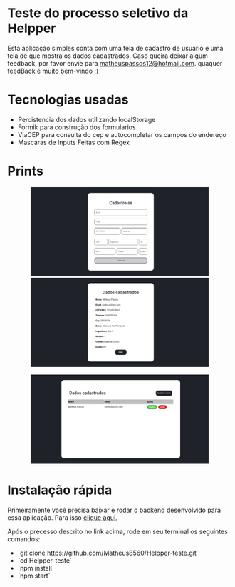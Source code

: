 # Teste do processo seletivo da Helpper

Esta aplicação simples conta com uma tela de cadastro de usuario e uma tela de que mostra os dados cadastrados.
Caso queira deixar algum feedback, por favor envie para matheuspassos12@hotmail.com. quaquer feedBack é muito bem-vindo ;)

# Tecnologias usadas

<ul>
    <li>Percistencia dos dados utilizando localStorage</li>
    <li>Formik para construção dos formularios</li>
    <li>ViaCEP para consulta do cep e autocompletar os campos do endereço</li>
    <li>Mascaras de Inputs Feitas com Regex</li>
</ul> 

# Prints

<p align="center">
  <img src="https://github.com/Matheus8560/Helpper-teste/blob/master/screenshots/cadastro.png" width=400 height=200/>
  <img src="https://github.com/Matheus8560/Helpper-teste/blob/master/screenshots/dados.png" width=400 height=200/>
</p>

<p align="center">
  <img src="https://github.com/Matheus8560/Helpper-teste/blob/master/screenshots/home.png" width=400 height=200/>
</p>

# Instalação rápida

Primeiramente você precisa baixar e rodar o backend desenvolvido para essa aplicação. Para isso [clique aqui.](https://github.com/Matheus8560/backend-helpper)

Após o precesso descrito no link acima, rode em seu terminal os seguintes comandos:

<ul>
    <li>`git clone https://github.com/Matheus8560/Helpper-teste.git`</li>
    <li>`cd Helpper-teste`</li>
    <li>`npm install`</li>
    <li>`npm start`</li>
</ul>
